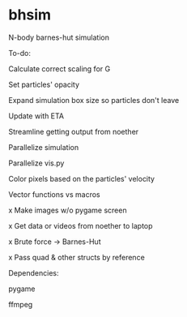 bhsim
=====

N-body barnes-hut simulation

To-do:

Calculate correct scaling for G

Set particles' opacity

Expand simulation box size so particles don't leave

Update with ETA

Streamline getting output from noether

Parallelize simulation

Parallelize vis.py

Color pixels based on the particles' velocity

Vector functions vs macros

x Make images w/o pygame screen


x Get data or videos from noether to laptop

x Brute force -> Barnes-Hut

x Pass quad & other structs by reference

Dependencies:

pygame

ffmpeg
